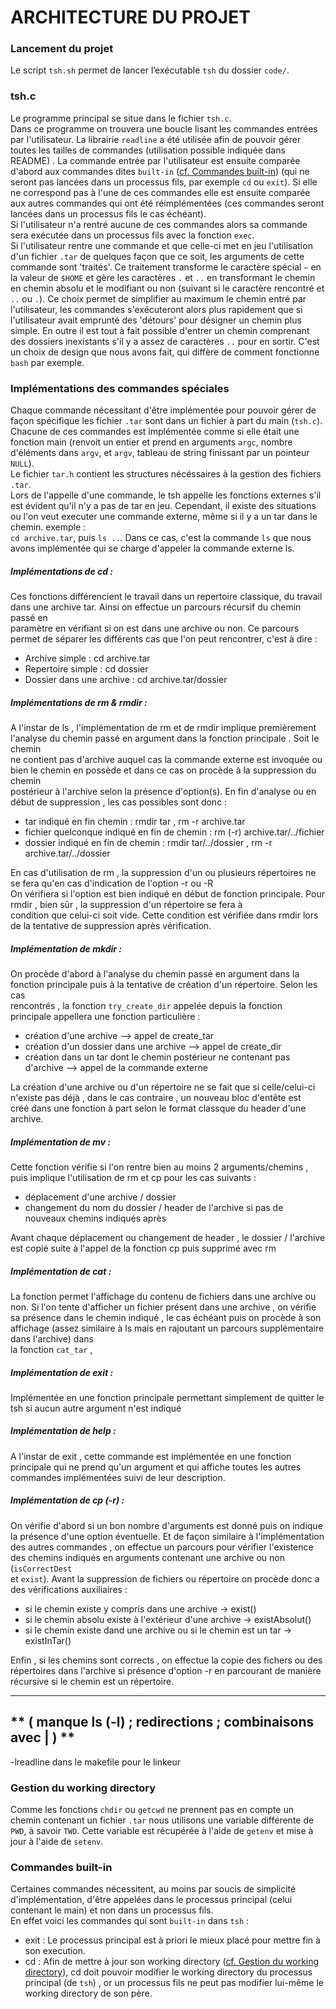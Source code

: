 # ARCHITECTURE DU PROJET  

### Lancement du projet

Le script `tsh.sh` permet de lancer l’exécutable `tsh` du dossier `code/`.  


### tsh.c

Le programme principal se situe dans le fichier `tsh.c`.  
Dans ce programme on trouvera une boucle lisant les commandes entrées par l'utilisateur. La librairie `readline` a été utilisée afin de pouvoir gérer toutes les tailles de commandes (utilisation possible indiquée dans README) .
La commande entrée par l'utilisateur est ensuite comparée d'abord aux commandes dites `built-in` ([cf. Commandes built-in](#-Commandes-built-in)) (qui ne seront pas lancées dans un processus fils, par exemple `cd` ou `exit`).
Si elle ne correspond pas à l'une de ces commandes elle est ensuite comparée aux autres commandes qui ont été réimplémentées (ces commandes seront lancées dans un processus fils le cas échéant).  
Si l'utilisateur n'a rentré aucune de ces commandes alors sa commande sera exécutée dans un processus fils avec la fonction `exec`.  
Si l'utilisateur rentre une commande et que celle-ci met en jeu l'utilisation d'un fichier `.tar` de quelques façon que ce soit, les arguments de cette commande sont 'traités'.
Ce traitement transforme le caractère spécial `~` en la valeur de `$HOME` et gère les caractères `.` et `..` en transformant le chemin en chemin absolu et le modifiant ou non (suivant si le caractère rencontré et `..` ou `.`).
Ce choix permet de simplifier au maximum le chemin entré par l'utilisateur, les commandes s'exécuteront alors plus rapidement que
si l'utilisateur avait emprunté des 'détours' pour désigner un chemin plus simple. En outre il est tout à fait possible d'entrer un chemin comprenant des dossiers inexistants
s'il y a assez de caractères `..` pour en sortir. C'est un choix de design que nous avons fait, qui diffère de comment fonctionne `bash` par exemple.


### Implémentations des commandes spéciales

Chaque commande nécessitant d'être implémentée pour pouvoir gérer de façon spécifique les fichier `.tar` sont dans un fichier à part du main (`tsh.c`).  
Chacune de ces commandes est implémentée comme si elle était une fonction main (renvoit un entier et prend en arguments `argc`, nombre d'éléments dans `argv`, et `argv`,
tableau de string finissant par un pointeur `NULL`).  
Le fichier `tar.h` contient les structures nécéssaires à la gestion des fichiers `.tar`.  
Lors de l'appelle d'une commande, le tsh appelle les fonctions externes s'il est évident qu'il n'y a pas de tar en jeu. Cependant, il existe des situations
ou l'on veut executer une commande externe, même si il y a un tar dans le chemin. exemple :  
`cd archive.tar`, puis `ls ..`. Dans ce cas, c'est la commande `ls` que nous avons implémentée qui se charge d'appeler la commande externe ls.   


##### Implémentations de cd :  
Ces fonctions différencient le travail dans un repertoire classique, du travail dans une archive tar. Ainsi on effectue un parcours récursif du chemin passé en   
paramètre en vérifiant si on est dans une archive ou non. Ce parcours permet de séparer les différents cas que l'on peut rencontrer, c'est à dire :
 - Archive simple : cd archive.tar  
 - Repertoire simple : cd dossier  
 - Dossier dans une archive : cd archive.tar/dossier  



##### Implémentations de rm & rmdir :  
A l'instar de ls , l'implémentation de rm et de rmdir implique premièrement l'analyse du chemin passé en argument dans la fonction principale . Soit le chemin  
ne contient pas d'archive auquel cas la commande externe est invoquée ou bien le chemin en possède et dans ce cas on procède à la suppression du chemin  
postérieur à l'archive selon la présence d'option(s). En fin d'analyse ou en début de suppression , les cas possibles sont donc :  
- tar indiqué en fin chemin : rmdir tar , rm -r archive.tar  
- fichier quelconque indiqué en fin de chemin : rm (-r) archive.tar/../fichier  
- dossier indiqué en fin de chemin : rmdir tar/../dossier , rm -r archive.tar/../dossier  

En cas d'utilisation de rm , la suppression d'un ou plusieurs répertoires ne se fera qu'en cas d'indication de l'option -r ou -R  
On vérifiera si l'option est bien indiqué en début de fonction principale. Pour rmdir , bien sûr , la suppression d'un répertoire se fera à  
condition que celui-ci soit vide. Cette condition est vérifiée dans rmdir lors de la tentative de suppression après vérification.  



##### Implémentation de mkdir :  
On procède d'abord à l'analyse du chemin passé en argument dans la fonction principale puis à la tentative de création d'un répertoire. Selon les cas  
rencontrés , la fonction `try_create_dir` appelée depuis la fonction principale appellera une fonction particulière :   
- création d'une archive --> appel de create_tar  
- création d'un dossier dans une archive --> appel de create_dir  
- création dans un tar dont le chemin postérieur ne contenant pas d'archive --> appel de la commande externe  

La création d'une archive ou d'un répertoire ne se fait que si celle/celui-ci n'existe pas déjà , dans le cas contraire , un nouveau bloc d'entête est  
créé dans une fonction à part selon le format classque du header d'une archive.  




##### Implémentation de mv :  
Cette fonction vérifie si l'on rentre bien au moins 2 arguments/chemins , puis implique l'utilisation de rm et cp pour les cas suivants :  
- déplacement d'une archive / dossier  
- changement du nom du dossier / header de l'archive si pas de nouveaux chemins indiqués après  

Avant chaque déplacement ou changement de header , le dossier / l'archive est copié suite à l'appel de la fonction cp puis supprimé avec rm




##### Implémentation de cat :  
La fonction permet l'affichage du contenu de fichiers dans une archive ou non. Si l'on tente d'afficher un fichier présent dans une archive , on vérifie  
sa présence dans le chemin indiqué , le cas échéant  puis on procède à son affichage (assez similaire à ls mais en rajoutant un parcours supplémentaire dans l'archive) dans  
la fonction `cat_tar` , 
  
  
  
##### Implémentation de exit :  
Implémentée en une fonction principale permettant simplement de quitter le tsh si aucun autre argument n'est indiqué  

  
  
##### Implémentation de help :  
A l'instar de exit , cette commande est implémentée en une fonction principale qui ne prend qu'un argument et qui affiche toutes les autres commandes
implémentées suivi de leur description.



##### Implémentation de cp (-r) :  
On vérifie d'abord si un bon nombre d'arguments est donné puis on indique la présence d'une option éventuelle. Et de façon similaire à l'implémentation  
des autres commandes , on effectue un parcours pour vérifier l'existence des chemins indiqués en arguments contenant une archive ou non (`isCorrectDest`  
et `exist`). Avant la suppression de fichiers ou répertoire on procède donc a des vérifications auxiliaires :  
- si le chemin existe y compris dans une archive -> exist()  
- si le chemin absolu existe à l'extérieur d'une archive -> existAbsolut()  
- si le chemin existe dand une archive ou si le chemin est un tar -> existInTar()  

Enfin , si les chemins sont corrects , on effectue la copie des fichers ou des répertoires dans l'archive si présence d'option -r en parcourant de manière  
récursive si le chemin est un répertoire.  


-------------------------------------------------------------  
** ( manque ls (-l) ; redirections ; combinaisons avec | )  **  
-------------------------------------------------------------  


-lreadline dans le makefile pour le linkeur



### Gestion du working directory

Comme les fonctions `chdir` ou `getcwd` ne prennent pas en compte un chemin contenant un fichier `.tar` nous utilisons une variable différente de `PWD`, à savoir `TWD`. Cette variable est récupérée à l'aide de `getenv` et mise à jour à l'aide de `setenv`.  


### Commandes built-in

Certaines commandes nécessitent, au moins par soucis de simplicité d'implémentation, d'être appelées dans le processus principal (celui contenant le main) et non dans un processus fils.  
En effet voici les commandes qui sont `built-in` dans `tsh` :  
- exit : Le processus principal est à priori le mieux placé pour mettre fin à son execution.  
- cd : Afin de mettre à jour son working directory ([cf. Gestion du working directory](#-Gestion-du-working-directory)), cd doit pouvoir modifier le working directory du processus principal (de `tsh`) , or un processus fils ne peut pas modifier lui-même le working directory de son père.  
